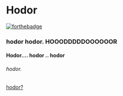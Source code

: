 # Hodor
[![forthebadge](https://forthebadge.com/images/badges/winter-is-coming.svg)](https://forthebadge.com)
### hodor hodor. HOOODDDDDOOOOOOR

#### Hodor.... hodor .. hodor

###### hodor.

[hodor?](https://dhruvsharma78.github.io/hodor)
